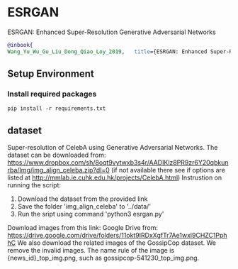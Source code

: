 # ESRGAN
ESRGAN: Enhanced Super-Resolution Generative Adversarial Networks
```bib
@inbook{
Wang_Yu_Wu_Gu_Liu_Dong_Qiao_Loy_2019,   title={ESRGAN: Enhanced Super-Resolution Generative Adversarial Networks},  url={http://dx.doi.org/10.1007/978-3-030-11021-5_5},  DOI={10.1007/978-3-030-11021-5_5},  booktitle={Lecture Notes in Computer Science,Computer Vision – ECCV 2018 Workshops},  author={Wang, Xintao and Yu, Ke and Wu, Shixiang and Gu, Jinjin and Liu, Yihao and Dong, Chao and Qiao, Yu and Loy, Chen Change},  year={2019},  month={Jan},  pages={63–79},  language={en-US}  }
```
## Setup Environment
### Install required packages 
```shell
pip install -r requirements.txt
```
## dataset

Super-resolution of CelebA using Generative Adversarial Networks.
The dataset can be downloaded from: https://www.dropbox.com/sh/8oqt9vytwxb3s4r/AADIKlz8PR9zr6Y20qbkunrba/Img/img_align_celeba.zip?dl=0
(if not available there see if options are listed at http://mmlab.ie.cuhk.edu.hk/projects/CelebA.html)
Instrustion on running the script:
1. Download the dataset from the provided link
2. Save the folder 'img_align_celeba' to '../data/'
4. Run the sript using command 'python3 esrgan.py'

Download images from this link: Google Drive  from: https://drive.google.com/drive/folders/11okt9IRDxXgfTr7Ae1wxl9CHZC1PphhC
We also download the related images of the GossipCop dataset. We remove the invalid images.
The name rule of the image is {news_id}_top_img.png, such as gossipcop-541230_top_img.png.

